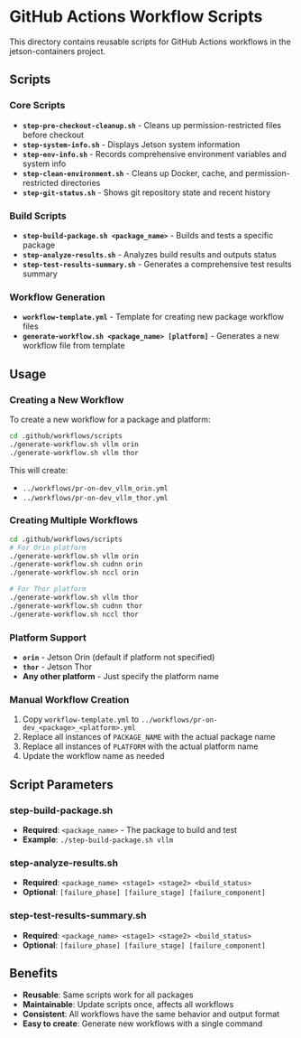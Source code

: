 # GitHub Actions Workflow Scripts

This directory contains reusable scripts for GitHub Actions workflows in the jetson-containers project.

## Scripts

### Core Scripts
- **`step-pre-checkout-cleanup.sh`** - Cleans up permission-restricted files before checkout
- **`step-system-info.sh`** - Displays Jetson system information
- **`step-env-info.sh`** - Records comprehensive environment variables and system info
- **`step-clean-environment.sh`** - Cleans up Docker, cache, and permission-restricted directories
- **`step-git-status.sh`** - Shows git repository state and recent history

### Build Scripts
- **`step-build-package.sh <package_name>`** - Builds and tests a specific package
- **`step-analyze-results.sh`** - Analyzes build results and outputs status
- **`step-test-results-summary.sh`** - Generates a comprehensive test results summary

### Workflow Generation
- **`workflow-template.yml`** - Template for creating new package workflow files
- **`generate-workflow.sh <package_name> [platform]`** - Generates a new workflow file from template

## Usage

### Creating a New Workflow

To create a new workflow for a package and platform:

```bash
cd .github/workflows/scripts
./generate-workflow.sh vllm orin
./generate-workflow.sh vllm thor
```

This will create:
- `../workflows/pr-on-dev_vllm_orin.yml`
- `../workflows/pr-on-dev_vllm_thor.yml`

### Creating Multiple Workflows

```bash
cd .github/workflows/scripts
# For Orin platform
./generate-workflow.sh vllm orin
./generate-workflow.sh cudnn orin
./generate-workflow.sh nccl orin

# For Thor platform
./generate-workflow.sh vllm thor
./generate-workflow.sh cudnn thor
./generate-workflow.sh nccl thor
```

### Platform Support

- **`orin`** - Jetson Orin (default if platform not specified)
- **`thor`** - Jetson Thor
- **Any other platform** - Just specify the platform name

### Manual Workflow Creation

1. Copy `workflow-template.yml` to `../workflows/pr-on-dev_<package>_<platform>.yml`
2. Replace all instances of `PACKAGE_NAME` with the actual package name
3. Replace all instances of `PLATFORM` with the actual platform name
4. Update the workflow name as needed

## Script Parameters

### step-build-package.sh
- **Required**: `<package_name>` - The package to build and test
- **Example**: `./step-build-package.sh vllm`

### step-analyze-results.sh
- **Required**: `<package_name> <stage1> <stage2> <build_status>`
- **Optional**: `[failure_phase] [failure_stage] [failure_component]`

### step-test-results-summary.sh
- **Required**: `<package_name> <stage1> <stage2> <build_status>`
- **Optional**: `[failure_phase] [failure_stage] [failure_component]`

## Benefits

- **Reusable**: Same scripts work for all packages
- **Maintainable**: Update scripts once, affects all workflows
- **Consistent**: All workflows have the same behavior and output format
- **Easy to create**: Generate new workflows with a single command
